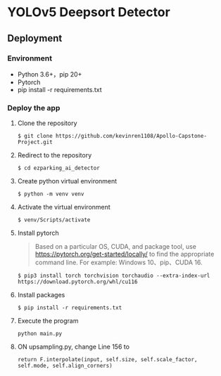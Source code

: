 # YOLOv5 Deepsort Detector
## Deployment
### Environment

- Python 3.6+，pip 20+
- Pytorch
- pip install -r requirements.txt


### Deploy the app

1. Clone the repository
    ```
    $ git clone https://github.com/kevinren1108/Apollo-Capstone-Project.git
    ```
2. Redirect to the repository
    ```
    $ cd ezparking_ai_detector
    ```
3. Create python virtual environment
    ```
    $ python -m venv venv
    ```
4. Activate the virtual environment
    ```
    $ venv/Scripts/activate
    ```
6. Install pytorch

    > Based on a particular OS, CUDA, and package tool, use https://pytorch.org/get-started/locally/ to find the appropriate command line. For example: Windows 10、pip、CUDA 16.
    ```
    $ pip3 install torch torchvision torchaudio --extra-index-url https://download.pytorch.org/whl/cu116
    ```
7. Install packages
    ```
    $ pip install -r requirements.txt
    ```
8. Execute the program
    ```
    python main.py
    ```
9. ON upsampling.py, change Line 156 to
    ```
    return F.interpolate(input, self.size, self.scale_factor, self.mode, self.align_corners)
    ```
